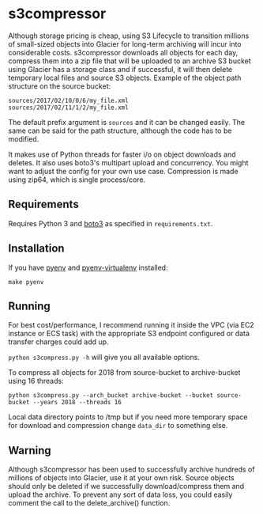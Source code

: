 # s3compressor

Although storage pricing is cheap, using S3 Lifecycle to transition millions of small-sized objects into Glacier for long-term archiving will incur into considerable costs. s3compressor downloads all objects for each day, compress them into a zip file that will be uploaded to an archive S3 bucket using Glacier has a storage class and if successful, it will then delete temporary local files and source S3 objects. Example of the object path structure on the source bucket:

```
sources/2017/02/10/0/6/my_file.xml
sources/2017/02/11/1/2/my_file.xml
```

The default prefix argument is ``sources`` and it can be changed easily. The same can be said for the path structure, although the code has to be modified.

It makes use of Python threads for faster i/o on object downloads and deletes. It also uses boto3's multipart upload and concurrency. You might want to adjust the config for your own use case.
Compression is made using zip64, which is single process/core.

## Requirements
Requires Python 3 and [boto3](https://boto3.amazonaws.com/v1/documentation/api/latest/index.html) as specified in ```requirements.txt```.

## Installation
If you have [pyenv](https://github.com/pyenv/pyenv) and [pyenv-virtualenv](https://github.com/pyenv/pyenv-virtualenv) installed:

```make pyenv```

## Running

For best cost/performance, I recommend running it inside the VPC (via EC2 instance or ECS task) with the appropriate S3 endpoint configured or data transfer charges could add up.

```python s3compress.py -h``` will give you all available options.

To compress all objects for 2018 from source-bucket to archive-bucket using 16 threads:

```python s3compress.py --arch_bucket archive-bucket --bucket source-bucket --years 2018 --threads 16```

Local data directory points to /tmp but if you need more temporary space for download and compression change ```data_dir``` to something else.

## Warning

Although s3compressor has been used to successfully archive hundreds of millions of objects into Glacier, use it at your own risk. Source objects should only be deleted if we successfully download/compress them and upload the archive. To prevent any sort of data loss, you could easily comment the call to the delete_archive() function.
